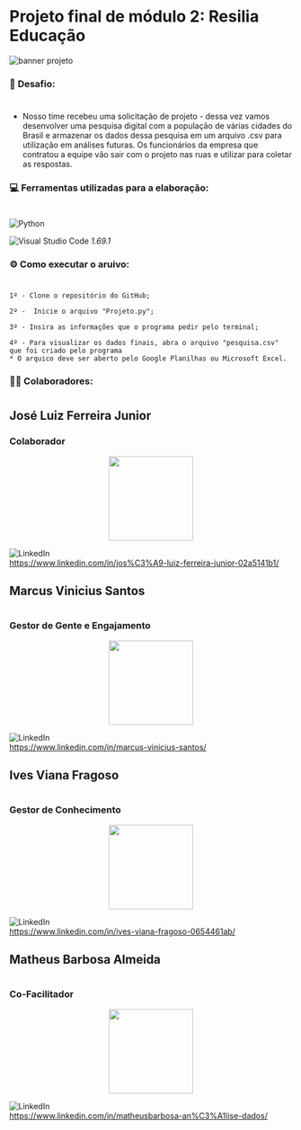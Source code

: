 # Projeto final de módulo 2: Resilia Educação

![banner projeto](https://media.discordapp.net/attachments/998703887278157824/1001915176129400933/unknown.png)



### 🎯 **Desafio:**
#
* Nosso time recebeu uma solicitação de projeto - dessa vez vamos desenvolver uma pesquisa digital com a população de várias cidades do Brasil e armazenar os dados dessa pesquisa em um arquivo .csv para utilização em análises futuras. Os funcionários da empresa que contratou a equipe vão sair com o projeto nas ruas e utilizar para coletar as respostas.

### 💻 **Ferramentas utilizadas para a elaboração:**
#

![Python](https://img.shields.io/badge/python-3670A0?style=for-the-badge&logo=python&logoColor=ffdd54)

![Visual Studio Code](https://img.shields.io/badge/Visual%20Studio%20Code-0078d7.svg?style=for-the-badge&logo=visual-studio-code&logoColor=white) *1.69.1*



### ⚙ **Como executar o aruivo:**  
#

    1º - Clone o repositório do GitHub;

    2º -  Inicie o arquivo "Projeto.py";

    3º - Insira as informações que o programa pedir pelo terminal;

    4º - Para visualizar os dados finais, abra o arquivo "pesquisa.csv" que foi criado pelo programa
    * O arquico deve ser aberto pelo Google Planilhas ou Microsoft Excel.

### 👨‍🚀 **Colaboradores:**
#  

## José Luiz Ferreira Junior   

### Colaborador 
<p align="center"><img src="https://media-exp1.licdn.com/dms/image/C4E03AQFgURrVtLsxsg/profile-displayphoto-shrink_200_200/0/1655301498808?e=2147483647&v=beta&t=Id-fFiDyC0Lu7iUYf4N7NkFIPTU6z_Y9xXUShjgKIhc" width=150>

![LinkedIn](https://img.shields.io/badge/linkedin-%230077B5.svg?style=for-the-badge&logo=linkedin&logoColor=white)  
https://www.linkedin.com/in/jos%C3%A9-luiz-ferreira-junior-02a5141b1/

## Marcus Vinicius Santos
#
### Gestor de Gente e Engajamento
<p align="center"><img src="https://media-exp1.licdn.com/dms/image/C4E03AQEXdvdLvM_zbQ/profile-displayphoto-shrink_800_800/0/1654461308631?e=1664409600&v=beta&t=SLxbaLja1HEKDa7csLwe20J8WIQi44ZqmwAbGtcbPGQ" width=150>

![LinkedIn](https://img.shields.io/badge/linkedin-%230077B5.svg?style=for-the-badge&logo=linkedin&logoColor=white)  
https://www.linkedin.com/in/marcus-vinicius-santos/ 


## Ives Viana Fragoso
#
### Gestor de Conhecimento
<p align="center"><img src="https://media-exp1.licdn.com/dms/image/D4D35AQHkc3nDMEjKuA/profile-framedphoto-shrink_800_800/0/1658948718614?e=1659556800&v=beta&t=8FYxdH4uk0lMEU3_TGBvz4jeDAdULyYQX7HdGPUQSy0" width=150>  

![LinkedIn](https://img.shields.io/badge/linkedin-%230077B5.svg?style=for-the-badge&logo=linkedin&logoColor=white)  
https://www.linkedin.com/in/ives-viana-fragoso-0654461ab/ 



## Matheus Barbosa Almeida
#
### Co-Facilitador
<p align="center"><img src="https://media-exp1.licdn.com/dms/image/C4E03AQEanNX_FpC2-A/profile-displayphoto-shrink_800_800/0/1655854367256?e=1664409600&v=beta&t=JRh7ilxXWrNsoURqgJTj5SeRkjnj0h3lk2AixXsUBOg" width=150>  

![LinkedIn](https://img.shields.io/badge/linkedin-%230077B5.svg?style=for-the-badge&logo=linkedin&logoColor=white)   
https://www.linkedin.com/in/matheusbarbosa-an%C3%A1lise-dados/
